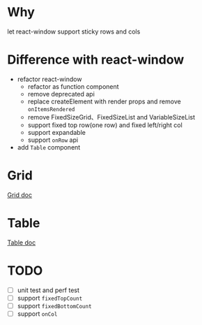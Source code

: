 # Why

let react-window support sticky rows and cols

# Difference with react-window

- refactor react-window 
  - refactor as function component
  - remove deprecated api
  - replace createElement with render props and remove `onItemsRendered`
  - remove FixedSizeGrid、FixedSizeList and VariableSizeList
  - support fixed top row(one row) and fixed left/right col
  - support expandable
  - support `onRow` api
- add `Table` component

# Grid

[Grid doc](src/grid/README.md)

# Table

[Table doc](src/table/README.md)

# TODO
- [ ] unit test and perf test
- [ ] support `fixedTopCount`
- [ ] support `fixedBottomCount`
- [ ] support `onCol`